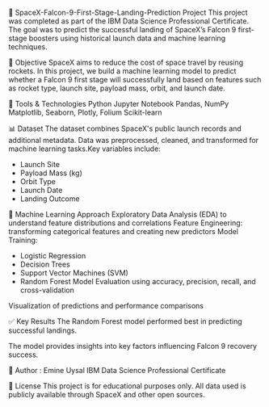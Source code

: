 🚀 SpaceX-Falcon-9-First-Stage-Landing-Prediction Project
This project was completed as part of the IBM Data Science Professional Certificate. The goal was to predict the successful landing of SpaceX’s Falcon 9 first-stage boosters using historical launch data and machine learning techniques.

📌 Objective
SpaceX aims to reduce the cost of space travel by reusing rockets. In this project, we build a machine learning model to predict whether a Falcon 9 first stage will successfully land based on features such as rocket type, launch site, payload mass, orbit, and launch date.

🧰 Tools & Technologies
Python
Jupyter Notebook
Pandas, NumPy
Matplotlib, Seaborn, Plotly, Folium
Scikit-learn


📊 Dataset
The dataset combines SpaceX's public launch records and additional metadata. Data was preprocessed, cleaned, and transformed for machine learning tasks.Key variables include:

* Launch Site
* Payload Mass (kg)
* Orbit Type
* Launch Date
* Landing Outcome

🧠 Machine Learning Approach
Exploratory Data Analysis (EDA) to understand feature distributions and correlations
Feature Engineering: transforming categorical features and creating new predictors
Model Training:
- Logistic Regression
- Decision Trees
- Support Vector Machines (SVM)
- Random Forest
Model Evaluation using accuracy, precision, recall, and cross-validation

Visualization of predictions and performance comparisons

✅ Key Results
The Random Forest model performed best in predicting successful landings.

The model provides insights into key factors influencing Falcon 9 recovery success.

👤 Author : Emine Uysal
IBM Data Science Professional Certificate

📜 License
This project is for educational purposes only. All data used is publicly available through SpaceX and other open sources.


